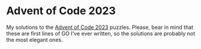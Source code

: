 # Advent of Code 2023

My solutions to the [Advent of Code 2023](https://adventofcode.com/2023) puzzles.
Please, bear in mind that these are first lines of GO I've ever written, so the solutions are probably not the most elegant ones.
